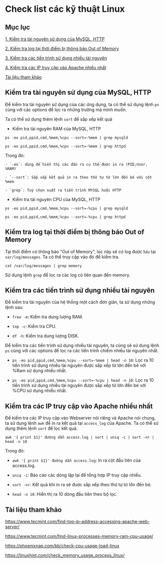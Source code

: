 # Check list các kỹ thuật Linux

## Mục lục 

[1. Kiểm tra tài nguyên sử dụng của MySQL, HTTP](https://github.com/quanganh1996111/Linux-Tutorial/blob/master/Checklist-CommandLinux.md#ki%E1%BB%83m-tra-t%C3%A0i-nguy%C3%AAn-s%E1%BB%AD-d%E1%BB%A5ng-c%E1%BB%A7a-mysql-http)

[2. Kiểm tra log tại thời điểm bị thông báo Out of Memory](https://github.com/quanganh1996111/Linux-Tutorial/blob/master/Checklist-CommandLinux.md#ki%E1%BB%83m-tra-log-t%E1%BA%A1i-th%E1%BB%9Di-%C4%91i%E1%BB%83m-b%E1%BB%8B-th%C3%B4ng-b%C3%A1o-out-of-memory)

[3. Kiểm tra các tiến trình sử dụng nhiều tài nguyên](https://github.com/quanganh1996111/Linux-Tutorial/blob/master/Checklist-CommandLinux.md#ki%E1%BB%83m-tra-c%C3%A1c-ti%E1%BA%BFn-tr%C3%ACnh-s%E1%BB%AD-d%E1%BB%A5ng-nhi%E1%BB%81u-t%C3%A0i-nguy%C3%AAn)

[4. Kiểm tra các IP truy cập vào Apache nhiều nhất](https://github.com/quanganh1996111/Linux-Tutorial/blob/master/Checklist-CommandLinux.md#ki%E1%BB%83m-tra-c%C3%A1c-ip-truy-c%E1%BA%ADp-v%C3%A0o-apache-nhi%E1%BB%81u-nh%E1%BA%A5t)

[Tài liệu tham khảo](https://github.com/quanganh1996111/Linux-Tutorial/blob/master/Checklist-CommandLinux.md#t%C3%A0i-li%E1%BB%87u-tham-kh%E1%BA%A3o)

## Kiểm tra tài nguyên sử dụng của MySQL, HTTP

Để kiểm tra tài nguyên sử dụng của các ứng dụng, ta có thể sử dụng lệnh `ps` cùng với các options để lọc ra những trường mà mình muốn.

Ta có thể sử dụng thêm lệnh `sort` để sắp xếp kết quả

- Kiểm tra tài nguyên RAM của MySQL, HTTP

`ps -eo pid,ppid,cmd,%mem,%cpu --sort=-%mem | grep mysqld`

`ps -eo pid,ppid,cmd,%mem,%cpu --sort=-%mem | grep httpd`

Trong đó:

	- `-eo`: dùng để hiển thị các đầu ra cụ thể được in ra (PID,User, %RAM)

	- `--sort`: Sắp xếp kết quả in ra theo thứ tự từ lớn đến bé với cột %mem
	
	- `grep`: Tuỳ chọn xuất ra tiến trình MYSQL hoặc HTTP

- Kiểm tra tài nguyên CPU của MySQL, HTTP

`ps -eo pid,ppid,cmd,%mem,%cpu --sort=-%cpu | grep mysqld`

`ps -eo pid,ppid,cmd,%mem,%cpu --sort=-%cpu | grep httpd`

## Kiểm tra log tại thời điểm bị thông báo Out of Memory

Tại thời điểm có thông báo "Out of Memory", lúc này sẽ có log được lưu tại `var/log/messages`. Ta có thể truy cập vào đó để kiểm tra.

`cat /var/log/messages | grep memory`

Sử dụng lệnh `grep` để lọc ra các log có liên quan đến memory.

## Kiểm tra các tiến trình sử dụng nhiều tài nguyên

Để kiểm tra tài nguyên của hệ thống một cách đơn giản, ta sử dụng những lệnh sau:

- `free -m`: Kiểm tra dung lượng RAM.

- `top -c`: Kiểm tra CPU.

- `df -h`: Kiểm tra dung lượng DISK.

Để kiểm tra các tiến trình sử dụng nhiều tài nguyên, ta cũng sẽ sử dung lệnh `ps` cùng với các options để lọc ra các tiến trình chiếm nhiều tài nguyên nhất.

- `ps -eo pid,ppid,cmd,%mem,%cpu --sort=-%mem | head -n 10`: Lọc ra 10 tiến trình sử dụng nhiều tài nguyên được sắp xếp từ lớn đến bé với %Ram sử dụng nhiều nhất.

- `ps -eo pid,ppid,cmd,%mem,%cpu --sort=-%cpu | head -n 10`: Lọc ra 10 tiến trình sử dụng nhiều tài nguyên được sắp xếp từ lớn đến bé với %CPU sử dụng nhiều nhất.

## Kiểm tra các IP truy cập vào Apache nhiều nhất

Để kiểm tra các IP truy cập vào Webserver nói riêng và Apache nói chung, ta sử dụng lệnh `awk` để in ra kết quả tại `access_log` của Apache. Ta có thể sử dụng thêm lệnh `sort` để lọc kết quả.

`awk '{ print $1}' đường dẫn access.log | sort | uniq -c | sort -nr | head -n 10`

Trong đó:

- `awk '{ print $1}' đường dẫn access.log`: In ra cột đầu tiên của access.log.

- `uniq -c`: Báo cáo các dòng lặp lại để tổng hợp IP truy cập nhiều.

- `sort -nr`: Kết quả khi in ra sẽ được sắp xếp theo thứ tự từ lớn đến bé.

- `head -n 10`: Hiển thị ra 10 dòng đầu tiên theo bộ lọc.

## Tài liệu tham khảo

https://www.tecmint.com/find-top-ip-address-accessing-apache-web-server/

https://www.tecmint.com/find-linux-processes-memory-ram-cpu-usage/

https://phoenixnap.com/kb/check-cpu-usage-load-linux

https://linuxhint.com/check_memory_usage_process_linux/
